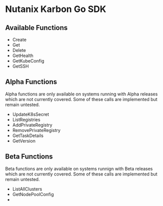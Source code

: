 # Nutanix Karbon Go SDK

## Available Functions

- Create
- Get
- Delete
- GetHealth
- GetKubeConfig
- GetSSH

## Alpha Functions

Alpha functions are only available on systems running with Alpha releases which are not currently covered. Some of these calls are implemented but remain untested.

- UpdateK8sSecret
- ListRegistries
- AddPrivateRegistry
- RemovePrivateRegistry
- GetTaskDetails
- GetVersion

## Beta Functions

Beta functions are only available on systems runnign with Beta releases which are not currently covered. Some of these calls are implemented but remain untested.

- ListAllClusters
- GetNodePoolConfig
-
